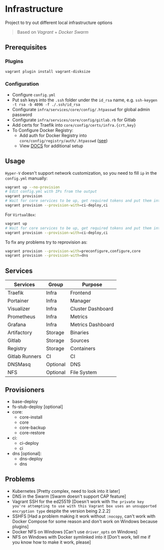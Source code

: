 # Infrastructure

Project to try out different local infrastructure options

> Based on _Vagrant_ + _Docker Swarm_

## Prerequisites

### Plugins

```bash
vagrant plugin install vagrant-disksize
```

### Configuration

- Configure `config.yml`
- Put ssh keys into the `.ssh` folder under the `id_rsa` name, e.g. `ssh-keygen -t rsa -b 4096 -f ./.ssh/id_rsa`
- Configurate `infra/services/core/config/.htpasswd` for global admin password
- Configurate `infra/services/core/config/gitlab.rb` for Gitlab
- Add certs for Traefik into `core/config/certs/infra.{crt,key}`
- To Configure Docker Registry:
  - Add auth for Docker Registry into `core/config/registry/auth/.htpasswd` ([see](/docs/registry/generating-htpasswd.md))
  - View [DOCS](/docs/registry) for additional setup

## Usage

`Hyper-V` doesn't support network customization, so you need to fill `ip` in the `config.yml` manually:

```bash
vagrant up --no-provision
# Edit config.yml with IPs from the output
vagrant provision
# Wait for core services to be up, get required tokens and put them into the config [like gitlab runner token]
vagrant provision --provision-with=ci-deploy,ci
```

For `VirtualBox`:

```bash
vagrant up
# Wait for core services to be up, get required tokens and put them into the config [like gitlab runner token]
vagrant provision --provision-with=ci-deploy,ci
```

To fix any problems try to reprovision as:

```bash
vagrant provision --provision-with=preconfigure,configure,core
vagrant provision --provision-with=dns
```

## Services

| Services       | Group    | Purpose           |
|----------------|----------|-------------------|
| Traefik        | Infra    | Frontend          |
| Portainer      | Infra    | Manager           |
| Visualizer     | Infra    | Cluster Dashboard |
| Prometheus     | Infra    | Metrics           |
| Grafana        | Infra    | Metrics Dashboard |
| Artifactory    | Storage  | Binaries          |
| Gitlab         | Storage  | Sources           |
| Registry       | Storage  | Containers        |
| Gitlab Runners | CI       | CI                |
| DNSMasq        | Optional | DNS               |
| NFS            | Optional | File System       |

## Provisioners

- base-deploy
- fs-stub-deploy [optional]
- core:
  - core-install
  - core
  - core-backup
  - core-restore
- ci:
  - ci-deploy
  - ci
- dns [optional]:
  - dns-deploy
  - dns

## Problems

- Kubernetes [Pretty complex, need to look into it later]
- DNS in the Swarm [Swarm doesn't support CAP feature]
- Vagrant SSH for the ed25519 [Doesn't work with `The private key you're attempting to use with this Vagrant box uses an unsupported encryption type` despite the version being 2.2.2]
- SSHFS [Had a problem making it work without `:nocopy`, can't work with Docker Compose for some reason and don't work on Windows because plugins]
- Docker NFS on Windows [Can't use `driver_opts` on Windows]
- NFS on Windows with Docker symlinked into it [Don't work, tell me if you know how to make it work, please]
